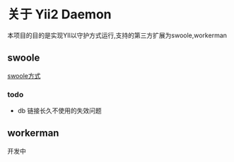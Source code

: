 关于 Yii2 Daemon
==================

本项目的目的是实现YII以守护方式运行,支持的第三方扩展为swoole,workerman

## swoole

[swoole方式](doc/swoole.md)

### todo
* db 链接长久不使用的失效问题

## workerman

开发中

